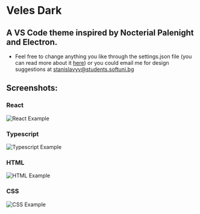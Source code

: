# Veles Dark
## A VS Code theme inspired by Nocterial Palenight and Electron.
* Feel free to change anything you like through the settings.json file (you can read more about it [here](https://code.visualstudio.com/docs/getstarted/themes#_customizing-a-color-theme)) or you could email me for design suggestions at stanislavyv@students.softuni.bg

## Screenshots:

### React
![React Example](https://i.imgur.com/3eAAHZk.png)

### Typescript
![Typescript Example](https://i.imgur.com/FvyO3Wl.png)

### HTML
![HTML Example](https://i.imgur.com/WRu5zhn.png)

### CSS
![CSS Example](https://i.imgur.com/uKJFH4k.png)